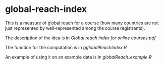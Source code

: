 # global-reach-index

This is a measure of global reach for a course (how many countries are not just represented by well-represented among the course registrants).

The description of the idea is in *Global reach index for online courses.pdf*

The function for the computation is in *gglobalReachIndex.R*

An example of using it on an example data is in *globalReach_example.R*
